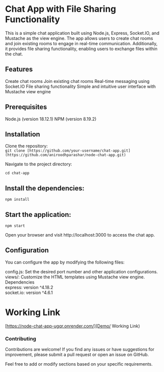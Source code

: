 # Chat App with File Sharing Functionality

This is a simple chat application built using Node.js, Express, Socket.IO, and Mustache as the view engine. The app allows users to create chat rooms and join existing rooms to engage in real-time communication. Additionally, it provides file sharing functionality, enabling users to exchange files within the chat.

## Features
Create chat rooms
Join existing chat rooms
Real-time messaging using Socket.IO
File sharing functionality
Simple and intuitive user interface with Mustache view engine

## Prerequisites
Node.js (version 18.12.1)
NPM (version 8.19.2)

## Installation
Clone the repository:<br>
`git clone [https://github.com/your-username/chat-app.git](https://github.com/aniroodhparashar/node-chat-app.git)`

Navigate to the project directory:<br>

`cd chat-app`

## Install the dependencies:

`npm install`

## Start the application:

`npm start`<br>

Open your browser and visit http://localhost:3000 to access the chat app.

## Configuration
You can configure the app by modifying the following files:<br>

config.js: Set the desired port number and other application configurations.<br>
views/: Customize the HTML templates using Mustache view engine.<br>
Dependencies<br>
express: version ^4.18.2<br>
socket.io: version ^4.6.1<br>


# Working Link
[https://node-chat-app-ugqr.onrender.com/](Demo/ Working Link)

### Contributing
Contributions are welcome! If you find any issues or have suggestions for improvement, please submit a pull request or open an issue on GitHub.

Feel free to add or modify sections based on your specific requirements.
